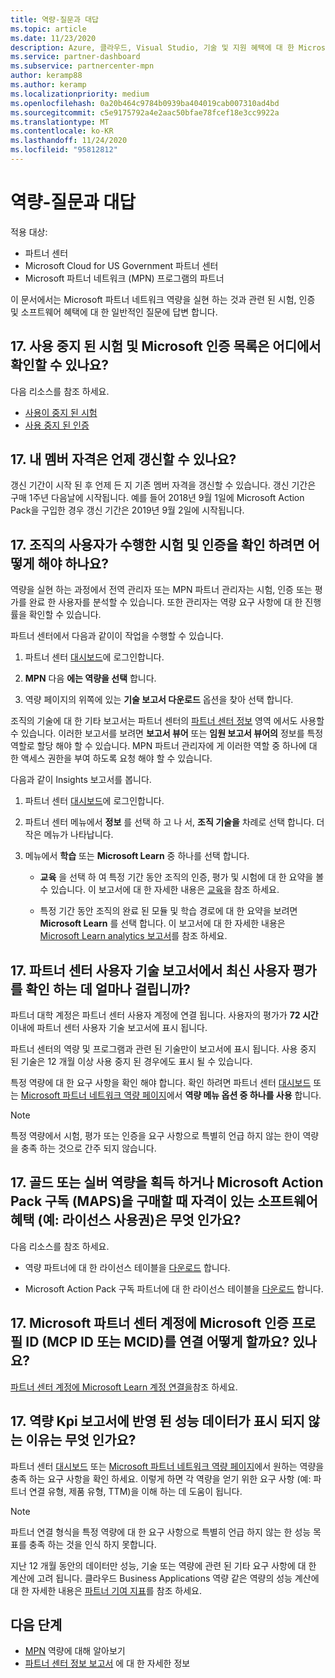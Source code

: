 ```yaml
---
title: 역량-질문과 대답
ms.topic: article
ms.date: 11/23/2020
description: Azure, 클라우드, Visual Studio, 기술 및 지원 혜택에 대 한 Microsoft 파트너 네트워크 골드 및 실버 역량, 혜택 만료, 갱신 및 정품 인증에 대 한 질문에 대 한 답변
ms.service: partner-dashboard
ms.subservice: partnercenter-mpn
author: keramp88
ms.author: keramp
ms.localizationpriority: medium
ms.openlocfilehash: 0a20b464c9784b0939ba404019cab007310ad4bd
ms.sourcegitcommit: c5e9175792a4e2aac50bfae78fcef18e3cc9922a
ms.translationtype: MT
ms.contentlocale: ko-KR
ms.lasthandoff: 11/24/2020
ms.locfileid: "95812812"
---
```

# <a name="competencies---frequently-asked-questions"></a>역량-질문과 대답

적용 대상:

- 파트너 센터
- Microsoft Cloud for US Government 파트너 센터
- Microsoft 파트너 네트워크 (MPN) 프로그램의 파트너

이 문서에서는 Microsoft 파트너 네트워크 역량을 실현 하는 것과 관련 된 시험, 인증 및 소프트웨어 혜택에 대 한 일반적인 질문에 답변 합니다.

## <a name="q-where-can-i-find-the-list-of-exams-and-microsoft-certifications-being-retired"></a>17. 사용 중지 된 시험 및 Microsoft 인증 목록은 어디에서 확인할 수 있나요?

다음 리소스를 참조 하세요.

- [사용이 중지 된 시험](/learn/certifications/retired-certification-exams)
- [사용 중지 된 인증](/learn/certifications/retired-certifications)

## <a name="q-when-can-i-renew-my-membership"></a>17. 내 멤버 자격은 언제 갱신할 수 있나요?

갱신 기간이 시작 된 후 언제 든 지 기존 멤버 자격을 갱신할 수 있습니다. 갱신 기간은 구매 1주년 다음날에 시작됩니다. 예를 들어 2018년 9월 1일에 Microsoft Action Pack을 구입한 경우 갱신 기간은 2019년 9월 2일에 시작됩니다.

## <a name="q-how-can-i-verify-the-exams-and-certifications-taken-by-my-organizations-users"></a>17. 조직의 사용자가 수행한 시험 및 인증을 확인 하려면 어떻게 해야 하나요?

역량을 실현 하는 과정에서 전역 관리자 또는 MPN 파트너 관리자는 시험, 인증 또는 평가를 완료 한 사용자를 분석할 수 있습니다. 또한 관리자는 역량 요구 사항에 대 한 진행률을 확인할 수 있습니다.

파트너 센터에서 다음과 같이이 작업을 수행할 수 있습니다.

1. 파트너 센터 [대시보드](https://partner.microsoft.com/dashboard)에 로그인합니다.

1. **MPN** 다음 **에는 역량을 선택** 합니다.

1. 역량 페이지의 위쪽에 있는 **기술 보고서 다운로드** 옵션을 찾아 선택 합니다.

조직의 기술에 대 한 기타 보고서는 파트너 센터의 [파트너 센터 정보](partner-center-insights.md) 영역 에서도 사용할 수 있습니다. 이러한 보고서를 보려면 **보고서 뷰어** 또는 **임원 보고서 뷰어의** 정보를 특정 역할로 할당 해야 할 수 있습니다. MPN 파트너 관리자에 게 이러한 역할 중 하나에 대 한 액세스 권한을 부여 하도록 요청 해야 할 수 있습니다.

다음과 같이 Insights 보고서를 봅니다.

1. 파트너 센터 [대시보드](https://partner.microsoft.com/dashboard)에 로그인합니다.

1. 파트너 센터 메뉴에서 **정보** 를 선택 하 고 나 서, **조직 기술을** 차례로 선택 합니다. 더 작은 메뉴가 나타납니다.

1. 메뉴에서 **학습** 또는 **Microsoft Learn** 중 하나를 선택 합니다.

   - **교육** 을 선택 하 여 특정 기간 동안 조직의 인증, 평가 및 시험에 대 한 요약을 볼 수 있습니다. 이 보고서에 대 한 자세한 내용은 [교육](pci-training-dashboard.md)을 참조 하세요.

   - 특정 기간 동안 조직의 완료 된 모듈 및 학습 경로에 대 한 요약을 보려면 **Microsoft Learn** 를 선택 합니다. 이 보고서에 대 한 자세한 내용은 [Microsoft Learn analytics 보고서](ms-learn-analytics.md)를 참조 하세요.

## <a name="q-how-long-does-it-take-to-see-the-latest-user-assessments-in-the-partner-center-user-skills-report"></a>17. 파트너 센터 사용자 기술 보고서에서 최신 사용자 평가를 확인 하는 데 얼마나 걸립니까?

파트너 대학 계정은 파트너 센터 사용자 계정에 연결 됩니다. 사용자의 평가가 **72 시간** 이내에 파트너 센터 사용자 기술 보고서에 표시 됩니다.

파트너 센터의 역량 및 프로그램과 관련 된 기술만이 보고서에 표시 됩니다. 사용 중지 된 기술은 12 개월 이상 사용 중지 된 경우에도 표시 될 수 있습니다.

특정 역량에 대 한 요구 사항을 확인 해야 합니다. 확인 하려면 파트너 센터 [대시보드](https://partner.microsoft.com/dashboard) 또는 [Microsoft 파트너 네트워크 역량 페이지](https://partner.microsoft.com/membership/competencies)에서 **역량 메뉴 옵션 중 하나를 사용** 합니다.

> [!NOTE]
> 특정 역량에서 시험, 평가 또는 인증을 요구 사항으로 특별히 언급 하지 않는 한이 역량을 충족 하는 것으로 간주 되지 않습니다.

## <a name="q-what-are-the-software-benefits-such-as-license-use-rights-that-i-am-entitled-to-when-i-achieve-a-gold-or-silver-competency-or-buy-a-microsoft-action-pack-subscription-maps"></a>17. 골드 또는 실버 역량을 획득 하거나 Microsoft Action Pack 구독 (MAPS)을 구매할 때 자격이 있는 소프트웨어 혜택 (예: 라이선스 사용권)은 무엇 인가요?

다음 리소스를 참조 하세요.

- 역량 파트너에 대 한 라이선스 테이블을 [다운로드](https://assetsprod.microsoft.com/mpn-maps-software-iur-competency-license-table.docx) 합니다.

- Microsoft Action Pack 구독 파트너에 대 한 라이선스 테이블을 [다운로드](https://assetsprod.microsoft.com/en-us/microsoft-action-pack-license-table.pdf) 합니다.

## <a name="q-how-do-i-link-a-microsoft-certification-profile-id-mcp-id-or-mcid-to-my-microsoft-partner-center-account"></a>17. Microsoft 파트너 센터 계정에 Microsoft 인증 프로필 ID (MCP ID 또는 MCID)를 연결 어떻게 할까요? 있나요?

[파트너 센터 계정에 Microsoft Learn 계정 연결을](ms-learn-associate.md)참조 하세요.

## <a name="q-why-cant-i-see-the-performance-data-reflected-under-the-competencies-kpis-report"></a>17. 역량 Kpi 보고서에 반영 된 성능 데이터가 표시 되지 않는 이유는 무엇 인가요?

파트너 센터 [대시보드](https://partner.microsoft.com/dashboard) 또는 [Microsoft 파트너 네트워크 역량 페이지](https://partner.microsoft.com/membership/competencies)에서 원하는 역량을 충족 하는 요구 사항을 확인 하세요. 이렇게 하면 각 역량을 얻기 위한 요구 사항 (예: 파트너 연결 유형, 제품 유형, TTM)을 이해 하는 데 도움이 됩니다.

> [!NOTE]
> 파트너 연결 형식을 특정 역량에 대 한 요구 사항으로 특별히 언급 하지 않는 한 성능 목표를 충족 하는 것을 인식 하지 못합니다.
>
> 지난 12 개월 동안의 데이터만 성능, 기술 또는 역량에 관련 된 기타 요구 사항에 대 한 계산에 고려 됩니다. 클라우드 Business Applications 역량 같은 역량의 성능 계산에 대 한 자세한 내용은 [파트너 기여 지표](partner-contribution-indicators.md)를 참조 하세요.

## <a name="next-steps"></a>다음 단계

- [MPN](learn-about-competencies.md) 역량에 대해 알아보기
- [파트너 센터 정보 보고서](partner-center-insights.md) 에 대 한 자세한 정보
